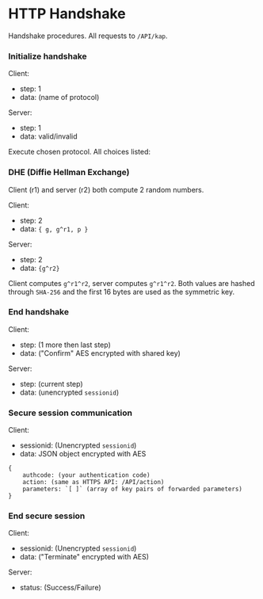 HTTP Handshake
========
Handshake procedures. All requests to `/API/kap`.
### Initialize handshake

Client:
+ step: 1
+ data: (name of protocol)

Server:
+ step: 1
+ data: valid/invalid

Execute chosen protocol. All choices listed:
### DHE (Diffie Hellman Exchange)

Client (r1) and server (r2) both compute 2 random numbers.

Client:
+ step: 2
+ data: `{ g, g^r1, p }`

Server:
+ step: 2
+ data: `{g^r2}`

Client computes `g^r1^r2`, server computes `g^r1^r2`. Both values are hashed through `SHA-256` and the first 16 bytes are used as the symmetric key.

### End handshake

Client:
+ step: (1 more then last step)
+ data: ("Confirm" AES encrypted with shared key)

Server:
+ step: (current step)
+ data: (unencrypted `sessionid`)

### Secure session communication

Client:
+ sessionid: (Unencrypted `sessionid`)
+ data: JSON object encrypted with AES
```
{
    authcode: (your authentication code)
    action: (same as HTTPS API: /API/action)
    parameters: `[ ]` (array of key pairs of forwarded parameters) 
}
```

### End secure session

Client:
+ sessionid: (Unencrypted `sessionid`)
+ data: ("Terminate" encrypted with AES)

Server:
+ status: (Success/Failure)
